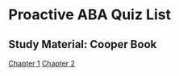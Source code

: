 # Proactive ABA Quiz List
## Study Material: Cooper Book</h2>

[Chapter 1](https://pactba.github.io/quiz/aba3e/ch1-01.html)
[Chapter 2](https://pactba.github.io/quiz/aba3e/ch2-01.html)
